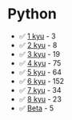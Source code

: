 # Python
* :white_check_mark: [1 kyu](/codewars/solutions/python/1%20kyu) - 3
* :white_check_mark: [2 kyu](/codewars/solutions/python/2%20kyu) - 8
* :white_check_mark: [3 kyu](/codewars/solutions/python/3%20kyu) - 19
* :white_check_mark: [4 kyu](/codewars/solutions/python/4%20kyu) - 75
* :white_check_mark: [5 kyu](/codewars/solutions/python/5%20kyu) - 64
* :white_check_mark: [6 kyu](/codewars/solutions/python/6%20kyu) - 152
* :white_check_mark: [7 kyu](/codewars/solutions/python/7%20kyu) - 34
* :white_check_mark: [8 kyu](/codewars/solutions/python/8%20kyu) - 23
* :white_check_mark: [Beta](/codewars/solutions/python/Beta) - 5